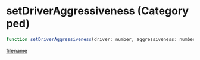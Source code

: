 # setDriverAggressiveness (Category ped)

```js
function setDriverAggressiveness(driver: number, aggressiveness: number): void
```

[filename](setDriverAggressiveness_m.md ':include')